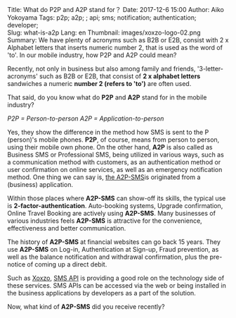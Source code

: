 Title: What do P2P and A2P stand for？
Date: 2017-12-6 15:00
Author: Aiko Yokoyama
Tags: p2p; a2p; ; api; sms; notification; authentication; developer;  
Slug: what-is-a2p
Lang: en
Thumbnail: images/xoxzo-logo-02.png
Summary: We have plenty of acronyms such as B2B or E2B, consist with 2 x Alphabet letters that inserts numeric number 2, that is used as the word of 'to'. In our mobile industry, how P2P and A2P could mean?

Recently, not only in business but also among family and friends, '3-letter-acronyms' such as B2B or E2B, that consist of __2 x alphabet letters__ sandwiches a numeric __number 2 (refers to 'to')__ are often used.

That said, do you know what do __P2P__ and __A2P__ stand for in the mobile industry?

_P2P = Person-to-person_
_A2P = Application-to-person_

Yes, they show the difference in the method how SMS is sent to the P (person)'s mobile phones. 
__P2P__, of course, means from person to person, using their mobile own phone. On the other hand, __A2P__ is also called as Business SMS or Professional SMS, being utilized in various ways, such as a communication method with customers, as an authentication method or user confirmation on online services, as well as an emergency notification method. One thing we can say is, [the A2P-SMS](https://www.xoxzo.com/en/about/sms-api/)is originated from a (business) application.

Within those places where __A2P-SMS__ can show-off its skills, the typical use is __2-factor-authentication__. Auto-booking systems, Upgrade confirmation, Online Travel Booking are actively using __A2P-SMS__. Many businesses of various industries feels __A2P-SMS__ is attractive for the convenience, effectiveness and better communication.

The history of __A2P-SMS__ at financial websites can go back 15 years. They use __A2P-SMS__ on Log-in, Authentication at Sign-up, Fraud prevention, as well as the balance notification and withdrawal confirmation, plus the pre-notice of coming up a direct debit.

Such as [Xoxzo](https://www.xoxzo.com/en/), [SMS API](https://www.xoxzo.com/en/about/sms-api/) is providing a good role on the technology side of these services. SMS APIs can be accessed via the web or being installed in the business applications by developers as a part of the solution. 

Now, what kind of __A2P-SMS__ did you receive recently?


